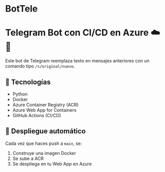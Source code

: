 # BotTele
# Telegram Bot con CI/CD en Azure ☁️🤖

Este bot de Telegram reemplaza texto en mensajes anteriores con un comando tipo `/s/original/nuevo`.

## 🐳 Tecnologías

- Python
- Docker
- Azure Container Registry (ACR)
- Azure Web App for Containers
- GitHub Actions (CI/CD)

## 🚀 Despliegue automático

Cada vez que haces push a `main`, se:

1. Construye una imagen Docker
2. Se sube a ACR
3. Se despliega en tu Web App en Azure

